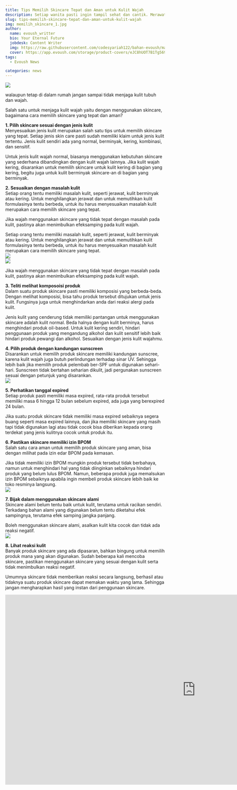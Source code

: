 ```yaml
---
title: Tips Memilih Skincare Tepat dan Aman untuk Kulit Wajah
description: Setiap wanita pasti ingin tampil sehat dan cantik. Merawat tubuh dan wajah merupakan salah satu cara mencintai diri sendiri...
slug: tips-memilih-skincare-tepat-dan-aman-untuk-kulit-wajah
img: memilih_skincare_1.jpg
author:
  name: evoush_writter
  bio: Your Eternal Future
  jobdesk: Content Writer
  img: https://raw.githubusercontent.com/codesyariah122/bahan-evoush/main/images/banner/jumbotron5.jpg
  cover: https://app.evoush.com/storage/product-covers/eJC8hUOT7B1Tg56943hWhsI9KMH8k7CdRe2OFDbo.jpg
tags:
  - Evoush News

categories: news
---  
```

<img src="https://assets.promediateknologi.com/crop/0x0:0x0/750x500/photo/ayosemarang/images/post/articles/2021/04/03/74560/memilih-skincare-aman-dan-tepat.jpg" class="img-fluid">  

walaupun tetap di dalam rumah jangan sampai tidak menjaga kulit tubuh dan wajah. 

Salah satu untuk menjaga kulit wajah yaitu dengan menggunakan skincare, bagaimana cara memilih skincare yang tepat dan aman?   

**1. Pilih skincare sesuai dengan jenis kulit**  
Menyesuaikan jenis kulit merupakan salah satu tips untuk memilih skincare yang tepat. Setiap jenis skin care pasti sudah memiliki klaim untuk jenis kulit tertentu. Jenis kulit sendiri ada yang normal, berminyak, kering, kombinasi, dan sensitif.

Untuk jenis kulit wajah normal, biasanya menggunakan kebutuhan skincare yang sederhana dibandingkan dengan kulit wajah lainnya. Jika kulit wajah kering, disarankan untuk memilih skincare untuk kulit kering di bagian yang kering, begitu juga untuk kulit berminyak skincare-an di bagian yang berminyak.  

**2. Sesuaikan dengan masalah kulit**  
Setiap orang tentu memiliki masalah kulit, seperti jerawat, kulit berminyak atau kering. Untuk menghilangkan jerawat dan untuk memutihkan kulit formulasinya tentu berbeda, untuk itu harus menyesuaikan masalah kulit merupakan cara memilih skincare yang tepat.

Jika wajah menggunakan skincare yang tidak tepat dengan masalah pada kulit, pastinya akan menimbulkan efeksamping pada kulit wajah.  

Setiap orang tentu memiliki masalah kulit, seperti jerawat, kulit berminyak atau kering. Untuk menghilangkan jerawat dan untuk memutihkan kulit formulasinya tentu berbeda, untuk itu harus menyesuaikan masalah kulit merupakan cara memilih skincare yang tepat.  
<img src="https://cdn.chec.io/merchants/27164/assets/6QZ2Uk8K7HGAPegF%7C6.jpg" class="img-fluid mb-3">  
<img src="https://cdn.chec.io/merchants/27164/assets/Qt5jKMZA0bcAOhbk%7C7.jpg" class="img-fluid">


Jika wajah menggunakan skincare yang tidak tepat dengan masalah pada kulit, pastinya akan menimbulkan efeksamping pada kulit wajah.  

**3. Teliti melihat komposoisi produk**  
Dalam suatu produk skincare pasti memiliki komposisi yang berbeda-beda. Dengan melihat komposisi, bisa tahu produk tersebut ditujukan untuk jenis kulit. Fungsinya juga untuk menghindarkan anda dari reaksi alergi pada kulit.

Jenis kulit yang cenderung tidak memiliki pantangan untuk menggunakan skincare adalah kulit normal. Beda halnya dengan kulit berminya, harus menghindari produk oil-based. Untuk kulit kering sendiri, hindari penggunaan produk yang mengandung alkohol dan kulit sensitif  lebih baik hindari produk pewangi dan alkohol. Sesuaikan dengan jenis kulit wajahmu.  

**4. Pilih produk dengan kandungan sunscreen**  
Disarankan untuk memilih produk skincare memiliki kandungan sunscree, karena kulit wajah juga butuh perlindungan terhadap sinar UV. Sehingga lebih baik jika memilih produk pelembab ber-SPF untuk digunakan sehari-hari. Sunscreen tidak bertahan seharian dikulit, jadi pergunakan sunscreen sesuai dengan petunjuk yang disarankan.  
<img src="https://cdn.chec.io/merchants/27164/assets/NW5JsTxDsgdSKTEQ%7CBODY%20SERUM250%20MM.jpg" class="img-fluid">

**5. Perhatikan tanggal expired**  
Setiap produk pasti memiliki masa expired, rata-rata produk tersebut memiliki masa 6 hingga 12 bulan sebelum expired, ada juga yang berexpired 24 bulan.

Jika suatu produk skincare tidak memiliki masa expired sebaiknya segera buang seperti masa expired lainnya, dan jika memiliki skincare yang masih tapi tidak digunakan lagi atau tidak cocok bisa diberikan kepada orang terdekat yang jenis kulitnya cocok untuk produk itu.  

**6. Pastikan skincare memiliki izin BPOM**  
Salah satu cara aman untuk memilih produk skincare yang aman, bisa dengan milihat pada izin edar BPOM pada kemasan.

Jika tidak memiliki izin BPOM mungkin produk tersebut tidak berbahaya, namun untuk menghindari hal yang tidak diinginkan sebaiknya hindari produk yang belum lulus BPOM. Namun, beberapa produk juga memalsukan izin BPOM sebaiknya apabila ingin membeli produk skincare lebih baik ke toko resminya langsung.  
<img src="https://cdn.chec.io/merchants/27164/assets/kygAXgnbLc9o7jRa%7CFacial%20Toner_cover.jpg" class="img-fluid">  

**7. Bijak dalam menggunakan skincare alami**  
Skincare alami belum tentu baik untuk kulit, terutama untuk racikan sendiri. Terkadang bahan alami yang digunakan belum tentu diketahui efek sampingnya, terutama efek samping jangka panjang.

Boleh menggunakan skincare alami, asalkan kulit kita cocok dan tidak ada reaksi negatif.  
<img src="https://cdn.chec.io/merchants/27164/assets/qk8KRSxX1SEsq2Ee%7CFace%20wash1.jpg" class="img-fluid">  

**8.  Lihat reaksi kulit**  
Banyak produk skincare yang ada dipasaran, bahkan bingung untuk memilih produk mana yang akan digunakan. Sudah beberapa kali mencoba skincare, pastikan menggunakan skincare yang sesuai dengan kulit serta tidak menimbulkan reaksi negatif.

Umumnya skincare tidak memberikan reaksi secara langsung, berhasil atau tidaknya suatu produk skincare dapat memakan waktu yang lama. Sehingga jangan mengharapkan hasil yang instan dari penggunaan skincare.  

<iframe class="mb-5" width="1200" height="600" src="https://www.youtube.com/embed/cpe16Oe9kzY" title="YouTube video player" frameborder="0" allow="accelerometer; autoplay; clipboard-write; encrypted-media; gyroscope; picture-in-picture" allowfullscreen></iframe>